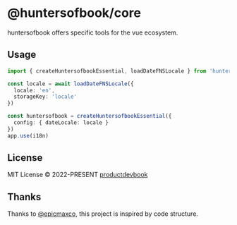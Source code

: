# @huntersofbook/core

huntersofbook offers specific tools for the vue ecosystem.

## Usage

```ts
import { createHuntersofbookEssential, loadDateFNSLocale } from 'huntersofbook'

const locale = await loadDateFNSLocale({
  locale: 'en',
  storageKey: 'locale'
})

const huntersofbook = createHuntersofbookEssential({
  config: { dateLocale: locale }
})
app.use(i18n)

```

## License

MIT License &copy; 2022-PRESENT [productdevbook](https://github.com/productdevbook)


## Thanks

Thanks to [@epicmaxco](https://github.com/epicmaxco/vuestic-admin), this project is inspired by code structure.

